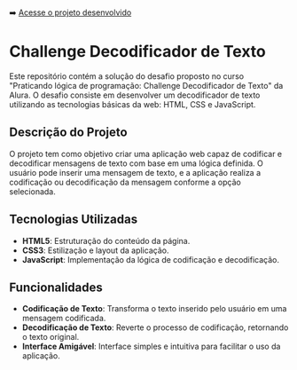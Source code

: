 ➡️ [Acesse o projeto desenvolvido](https://karla-daiane.github.io/decodificador-de-texto/ "Veja o resultado")

# Challenge Decodificador de Texto
Este repositório contém a solução do desafio proposto no curso "Praticando lógica de programação: Challenge Decodificador de Texto" da Alura. O desafio consiste em desenvolver um decodificador de texto utilizando as tecnologias básicas da web: HTML, CSS e JavaScript.

## Descrição do Projeto
O projeto tem como objetivo criar uma aplicação web capaz de codificar e decodificar mensagens de texto com base em uma lógica definida. O usuário pode inserir uma mensagem de texto, e a aplicação realiza a codificação ou decodificação da mensagem conforme a opção selecionada.

## Tecnologias Utilizadas
- **HTML5**: Estruturação do conteúdo da página.
- **CSS3**: Estilização e layout da aplicação.
- **JavaScript**: Implementação da lógica de codificação e decodificação.

## Funcionalidades
- **Codificação de Texto**: Transforma o texto inserido pelo usuário em uma mensagem codificada.
- **Decodificação de Texto**: Reverte o processo de codificação, retornando o texto original.
- **Interface Amigável**: Interface simples e intuitiva para facilitar o uso da aplicação.
